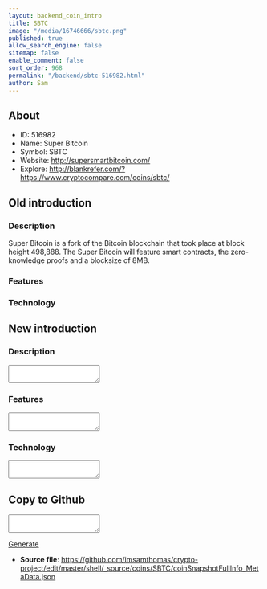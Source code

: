 ```yaml
---
layout: backend_coin_intro
title: SBTC
image: "/media/16746666/sbtc.png"
published: true
allow_search_engine: false
sitemap: false
enable_comment: false
sort_order: 968
permalink: "/backend/sbtc-516982.html"
author: Sam
---
```


## About

- ID: 516982
- Name: Super Bitcoin
- Symbol: SBTC
- Website: http://supersmartbitcoin.com/
- Explore: http://blankrefer.com/?https://www.cryptocompare.com/coins/sbtc/


## Old introduction

### Description

<p>Super Bitcoin is a fork of the Bitcoin blockchain that took place at block height 498,888. The Super Bitcoin will feature smart contracts, the zero-knowledge proofs and a blocksize of 8MB.</p>

### Features


### Technology




## New introduction


### Description
<textarea id="meta_description" name="description"></textarea>

### Features
<textarea id="meta_features" name="features"></textarea>

### Technology
<textarea id="meta_technology" name="technology"></textarea>


## Copy to Github

<textarea id="coinsnapshotfullinfo_metadata"></textarea>

<a href="#gen" onclick="generateMetaDatJson()">Generate</a>

- **Source file**: <a href="https://github.com/imsamthomas/crypto-project/edit/master/shell/_source/coins/SBTC/coinSnapshotFullInfo_MetaData.json">https://github.com/imsamthomas/crypto-project/edit/master/shell/_source/coins/SBTC/coinSnapshotFullInfo_MetaData.json</a>

